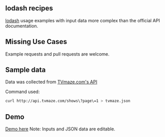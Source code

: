 ## lodash recipes
[lodash](https://lodash.com/) usage examples with input data more complex than the official API documentation.

## Missing Use Cases
Example requests and pull requests are welcome.

## Sample data
Data was collected from [TVmaze.com's API](http://www.tvmaze.com/api)

Command used:
```bash
curl http://api.tvmaze.com/shows\?page\=1 > tvmaze.json
```
## Demo
[Demo here](http://thrilleratplay.github.io/lodash-recipes)
Note: Inputs and JSON data are editable.  
